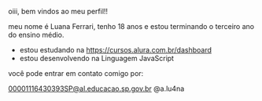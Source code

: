oiii, bem vindos ao meu perfil!!

meu nome é Luana Ferrari, 
tenho 18 anos e estou terminando o terceiro ano do ensino médio.

- estou estudando na https://cursos.alura.com.br/dashboard
- estou desenvolvendo na Linguagem JavaScript

você pode entrar em contato comigo por:

00001116430393SP@al.educacao.sp.gov.br
@a.lu4na

